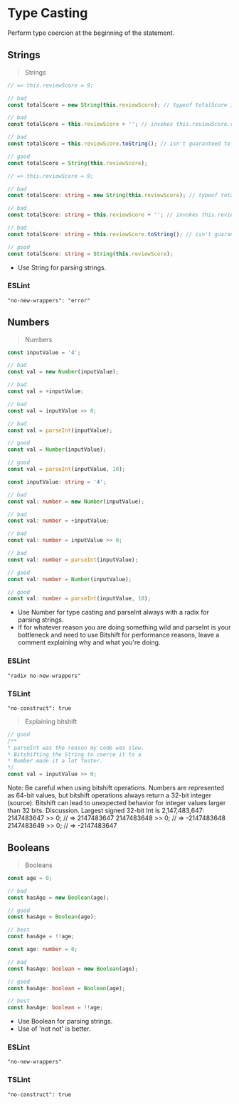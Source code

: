 # Type Casting

Perform type coercion at the beginning of the statement.

## Strings

> Strings

```javascript
// => this.reviewScore = 9;

// bad
const totalScore = new String(this.reviewScore); // typeof totalScore is "object" not "string"

// bad
const totalScore = this.reviewScore + ''; // invokes this.reviewScore.valueOf()

// bad
const totalScore = this.reviewScore.toString(); // isn't guaranteed to return a string

// good
const totalScore = String(this.reviewScore);
```

```typescript
// => this.reviewScore = 9;

// bad
const totalScore: string = new String(this.reviewScore); // typeof totalScore is "object" not "string"

// bad
const totalScore: string = this.reviewScore + ''; // invokes this.reviewScore.valueOf()

// bad
const totalScore: string = this.reviewScore.toString(); // isn't guaranteed to return a string

// good
const totalScore: string = String(this.reviewScore);
```

* Use String for parsing strings.

### ESLint

`"no-new-wrappers": "error"`


## Numbers

> Numbers

```javascript
const inputValue = '4';

// bad
const val = new Number(inputValue);

// bad
const val = +inputValue;

// bad
const val = inputValue >> 0;

// bad
const val = parseInt(inputValue);

// good
const val = Number(inputValue);

// good
const val = parseInt(inputValue, 10);
```

```typescript
const inputValue: string = '4';

// bad
const val: number = new Number(inputValue);

// bad
const val: number = +inputValue;

// bad
const val: number = inputValue >> 0;

// bad
const val: number = parseInt(inputValue);

// good
const val: number = Number(inputValue);

// good
const val: number = parseInt(inputValue, 10);
```

* Use Number for type casting and parseInt always with a radix for parsing strings. 
* If for whatever reason you are doing something wild and parseInt is your bottleneck and need to use Bitshift for performance reasons, leave a comment explaining why and what you're doing.

### ESLint

`"radix no-new-wrappers"`

### TSLint

`"no-construct": true`


> Explaining bitshift

```javascript
// good
/**
* parseInt was the reason my code was slow.
* Bitshifting the String to coerce it to a
* Number made it a lot faster.
*/
const val = inputValue >> 0;
```

<aside>
Note: Be careful when using bitshift operations. Numbers are represented as 64-bit values, but bitshift operations always return a 32-bit integer (source). Bitshift can lead to unexpected behavior for integer values larger than 32 bits. Discussion. Largest signed 32-bit Int is 2,147,483,647:
2147483647 >> 0; // => 2147483647
2147483648 >> 0; // => -2147483648
2147483649 >> 0; // => -2147483647
</aside>


## Booleans

> Booleans

```javascript
const age = 0;

// bad
const hasAge = new Boolean(age);

// good
const hasAge = Boolean(age);

// best
const hasAge = !!age;
```

```typescript
const age: number = 0;

// bad
const hasAge: boolean = new Boolean(age);

// good
const hasAge: boolean = Boolean(age);

// best
const hasAge: boolean = !!age;
```

* Use Boolean for parsing strings.
* Use of 'not not' is better.

### ESLint

`"no-new-wrappers"`

### TSLint

`"no-construct": true`
